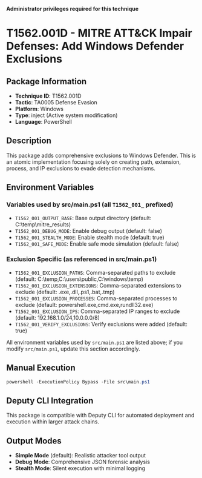 **Administrator privileges required for this technique**

# T1562.001D - MITRE ATT&CK Impair Defenses: Add Windows Defender Exclusions

## Package Information
- **Technique ID**: T1562.001D
- **Tactic**: TA0005 Defense Evasion
- **Platform**: Windows
- **Type**: inject (Active system modification)
- **Language**: PowerShell

## Description
This package adds comprehensive exclusions to Windows Defender. This is an atomic implementation focusing solely on creating path, extension, process, and IP exclusions to evade detection mechanisms.

## Environment Variables

### Variables used by src/main.ps1 (all `T1562_001_` prefixed)

- `T1562_001_OUTPUT_BASE`: Base output directory (default: C:\temp\mitre_results)
- `T1562_001_DEBUG_MODE`: Enable debug output (default: false)
- `T1562_001_STEALTH_MODE`: Enable stealth mode (default: true)
- `T1562_001_SAFE_MODE`: Enable safe mode simulation (default: false)

### Exclusion Specific (as referenced in src/main.ps1)
- `T1562_001_EXCLUSION_PATHS`: Comma-separated paths to exclude (default: C:\temp,C:\users\public,C:\windows\temp)
- `T1562_001_EXCLUSION_EXTENSIONS`: Comma-separated extensions to exclude (default: .exe,.dll,.ps1,.bat,.tmp)
- `T1562_001_EXCLUSION_PROCESSES`: Comma-separated processes to exclude (default: powershell.exe,cmd.exe,rundll32.exe)
- `T1562_001_EXCLUSION_IPS`: Comma-separated IP ranges to exclude (default: 192.168.1.0/24,10.0.0.0/8)
- `T1562_001_VERIFY_EXCLUSIONS`: Verify exclusions were added (default: true)

All environment variables used by `src/main.ps1` are listed above; if you modify `src/main.ps1`, update this section accordingly.

## Manual Execution

```powershell
powershell -ExecutionPolicy Bypass -File src\main.ps1
```

## Deputy CLI Integration

This package is compatible with Deputy CLI for automated deployment and execution within larger attack chains.

## Output Modes

- **Simple Mode** (default): Realistic attacker tool output
- **Debug Mode**: Comprehensive JSON forensic analysis
- **Stealth Mode**: Silent execution with minimal logging
